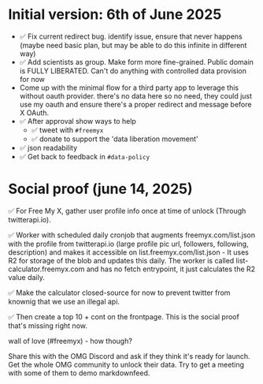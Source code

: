 # Initial version: 6th of June 2025

- ✅ Fix current redirect bug. identify issue, ensure that never happens (maybe need basic plan, but may be able to do this infinite in different way)
- ✅ Add scientists as group. Make form more fine-grained. Public domain is FULLY LIBERATED. Can't do anything with controlled data provision for now
- Come up with the minimal flow for a third party app to leverage this without oauth provider. there's no data here so no need, they could just use my oauth and ensure there's a proper redirect and message before X OAuth.
- ✅ After approval show ways to help
  - ✅ tweet with `#freemyx`
  - ✅ donate to support the 'data liberation movement'
- ✅ json readability
- ✅ Get back to feedback in `#data-policy`

# Social proof (june 14, 2025)

✅ For Free My X, gather user profile info once at time of unlock (Through twitterapi.io).

✅ Worker with scheduled daily cronjob that augments freemyx.com/list.json with the profile from twitterapi.io (large profile pic url, followers, following, description) and makes it accessible on list.freemyx.com/list.json - It uses R2 for storage of the blob and updates this daily. The worker is called list-calculator.freemyx.com and has no fetch entrypoint, it just calculates the R2 value daily.

✅ Make the calculator closed-source for now to prevent twitter from knownig that we use an illegal api.

✅ Then create a top 10 + cont on the frontpage. This is the social proof that's missing right now.

wall of love (#freemyx) - how though?

Share this with the OMG Discord and ask if they think it's ready for launch. Get the whole OMG community to unlock their data. Try to get a meeting with some of them to demo markdownfeed.
